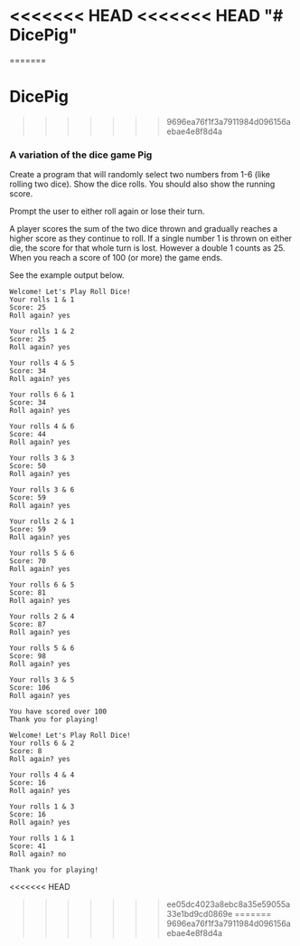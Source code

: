 <<<<<<< HEAD
<<<<<<< HEAD
"# DicePig" 
=======
=======
# DicePig 

>>>>>>> 9696ea76f1f3a7911984d096156aebae4e8f8d4a
### A variation of the dice game Pig
Create a program that will randomly select two numbers from 1-6 (like rolling two dice). Show the dice rolls. You should also show the running score.


Prompt the user to either roll again or lose their turn.

A player scores the sum of the two dice thrown and gradually reaches a higher score as they continue to roll. If a single number 1 is thrown on either die, the score for that whole turn is lost. However a double 1 counts as 25.
When you reach a score of 100 (or more) the game ends.

See the example output below.
```
Welcome! Let's Play Roll Dice! 
Your rolls 1 & 1
Score: 25
Roll again? yes

Your rolls 1 & 2
Score: 25
Roll again? yes

Your rolls 4 & 5
Score: 34
Roll again? yes

Your rolls 6 & 1
Score: 34
Roll again? yes

Your rolls 4 & 6
Score: 44
Roll again? yes

Your rolls 3 & 3
Score: 50
Roll again? yes

Your rolls 3 & 6
Score: 59
Roll again? yes

Your rolls 2 & 1
Score: 59
Roll again? yes

Your rolls 5 & 6
Score: 70
Roll again? yes

Your rolls 6 & 5
Score: 81
Roll again? yes

Your rolls 2 & 4
Score: 87
Roll again? yes

Your rolls 5 & 6
Score: 98
Roll again? yes

Your rolls 3 & 5
Score: 106
Roll again? yes

You have scored over 100
Thank you for playing!
```

```
Welcome! Let's Play Roll Dice! 
Your rolls 6 & 2
Score: 8
Roll again? yes

Your rolls 4 & 4
Score: 16
Roll again? yes

Your rolls 1 & 3
Score: 16
Roll again? yes

Your rolls 1 & 1
Score: 41
Roll again? no

Thank you for playing!
```
<<<<<<< HEAD
>>>>>>> ee05dc4023a8ebc8a35e59055a33e1bd9cd0869e
=======
>>>>>>> 9696ea76f1f3a7911984d096156aebae4e8f8d4a
